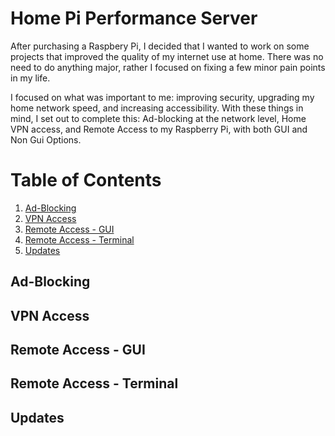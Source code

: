 # Home Pi Performance Server

After purchasing a Raspbery Pi, I decided that I wanted to work on some projects that improved the quality of my internet use at home. There was no need to do anything major, rather I focused on fixing a few minor pain points in my life.

I focused on what was important to me: improving security, upgrading my home network speed, and increasing accessibility. With these things in mind, I set out to complete this: Ad-blocking at the network level, Home VPN access, and Remote Access to my Raspberry Pi, with both GUI and Non Gui Options.

# Table of Contents

1. [Ad-Blocking](#ad-blocking)
2. [VPN Access](#vpn-access)
3. [Remote Access - GUI](#remote-access---gui)
4. [Remote Access - Terminal](#remote-access---terminal)
5. [Updates](#updates)

## Ad-Blocking

## VPN Access

## Remote Access - GUI

## Remote Access - Terminal

## Updates
